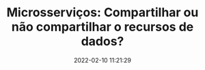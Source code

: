 ---
layout:     post
title:     "Microsserviços: Compartilhar ou não compartilhar o recursos de dados?"
date:       2022-02-10 11:21:29
summary:    Como abordar o uso de recursos de dados na construção de microsserviços?
categories: microsserviços dados arquitetura
---